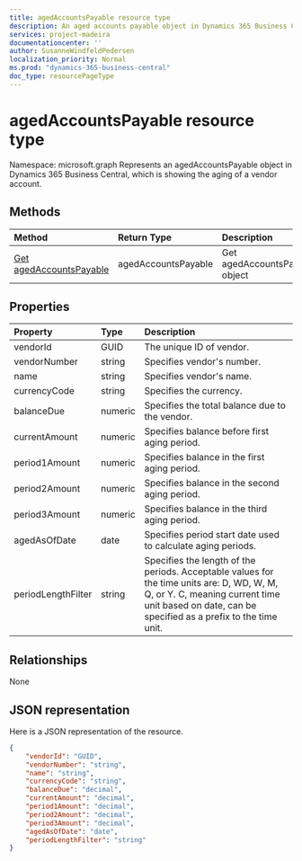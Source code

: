 ```yaml
---
title: agedAccountsPayable resource type 
description: An aged accounts payable object in Dynamics 365 Business Central.
services: project-madeira
documentationcenter: ''
author: SusanneWindfeldPedersen
localization_priority: Normal
ms.prod: "dynamics-365-business-central"
doc_type: resourcePageType
---
```


# agedAccountsPayable resource type

Namespace: microsoft.graph
Represents an agedAccountsPayable object in Dynamics 365 Business Central, which is showing the aging of a vendor account.

## Methods

| Method         | Return Type  |Description|
|:---------------|:-------------|:----------|
|[Get agedAccountsPayable](../api/dynamics-agedaccountspayable-get.md)|agedAccountsPayable|Get agedAccountsPayable object|

## Properties
| Property	    | Type	   |Description                                 |
|:--------------|:---------|:-------------------------------------------|
|vendorId       |GUID      |The unique ID of vendor.                    |
|vendorNumber   |string    |Specifies vendor's number.                  |
|name           |string    |Specifies vendor's name.                    |
|currencyCode   |string    |Specifies the currency.                     |
|balanceDue     |numeric   |Specifies the total balance due to the vendor.|
|currentAmount  |numeric   |Specifies balance before first aging period.|
|period1Amount  |numeric   |Specifies balance in the first aging period.|
|period2Amount  |numeric   |Specifies balance in the second aging period.|
|period3Amount  |numeric   |Specifies balance in the third aging period.|
|agedAsOfDate   |date|Specifies period start date used to calculate aging periods.|
|periodLengthFilter|string |Specifies the length of the periods. Acceptable values for the time units are: D, WD, W, M, Q, or Y. C, meaning current time unit based on date, can be specified as a prefix to the time unit.|


## Relationships
None

## JSON representation

Here is a JSON representation of the resource.


```json
{
    "vendorId": "GUID",
    "vendorNumber": "string",
    "name": "string",
    "currencyCode": "string",
    "balanceDue": "decimal",
    "currentAmount": "decimal",
    "period1Amount": "decimal",
    "period2Amount": "decimal",
    "period3Amount": "decimal",
    "agedAsOfDate": "date",
    "periodLengthFilter": "string"
}

```
